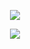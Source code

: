 <p align="center"><img src="https://user-images.githubusercontent.com/60260284/128466991-f03ead92-ba00-4190-b0f1-c5de3543c8c7.gif"></p>
<center><img src="https://user-images.githubusercontent.com/60260284/128468675-72e3817e-7c48-4be6-84b9-47e699f24a4b.png"></center>
